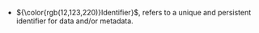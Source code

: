 * ${\color{rgb(12,123,220)}Identifier}$, refers to a unique and persistent identifier for data and/or metadata.
